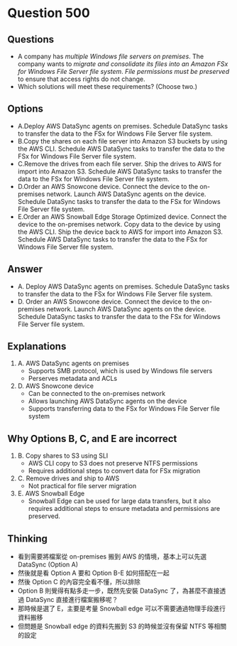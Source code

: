 # Question 500
## Questions
* A company has *multiple Windows file servers on premises*. The company wants to *migrate and consolidate its files into an Amazon FSx for Windows File Server file system*. *File permissions must be preserved* to ensure that access rights do not change.
* Which solutions will meet these requirements? (Choose two.)

## Options
* A.Deploy AWS DataSync agents on premises. Schedule DataSync tasks to transfer the data to the FSx for Windows File Server file system.
* B.Copy the shares on each file server into Amazon S3 buckets by using the AWS CLI. Schedule AWS DataSync tasks to transfer the data to the FSx for Windows File Server file system.
* C.Remove the drives from each file server. Ship the drives to AWS for import into Amazon S3. Schedule AWS DataSync tasks to transfer the data to the FSx for Windows File Server file system.
* D.Order an AWS Snowcone device. Connect the device to the on-premises network. Launch AWS DataSync agents on the device. Schedule DataSync tasks to transfer the data to the FSx for Windows File Server file system.
* E.Order an AWS Snowball Edge Storage Optimized device. Connect the device to the on-premises network. Copy data to the device by using the AWS CLI. Ship the device back to AWS for import into Amazon S3. Schedule AWS DataSync tasks to transfer the data to the FSx for Windows File Server file system.

## Answer 
* A. Deploy AWS DataSync agents on premises. Schedule DataSync tasks to transfer the data to the FSx for Windows File Server file system.
* D. Order an AWS Snowcone device. Connect the device to the on-premises network. Launch AWS DataSync agents on the device. Schedule DataSync tasks to transfer the data to the FSx for Windows File Server file system.

## Explanations
1. A. AWS DataSync agents on premises
   * Supports SMB protocol, which is used by Windows file servers
   * Perserves metadata and ACLs 
2. D. AWS Snowcone device
   * Can be connected to the on-premises network
   * Allows launching AWS DataSync agents on the device
   * Supports transferring data to the FSx for Windows File Server file system

## Why Options B, C, and E are incorrect
1. B. Copy shares to S3 using SLI
   * AWS CLI copy to S3 does not preserve NTFS permissions
   * Requires additional steps to convert data for FSx migration
2. C. Remove drives and ship to AWS
   * Not practical for file server migration
3. E. AWS Snowball Edge
   * Snowball Edge can be used for large data transfers, but it also requires additional steps to ensure metadata and permissions are preserved.

## Thinking
* 看到需要將檔案從 on-premises 搬到 AWS 的情境，基本上可以先選 DataSync (Option A)
* 然後就是看 Option A 要和 Option B-E 如何搭配在一起
* 然後 Option C 的內容完全看不懂，所以排除
* Option B 則覺得有點多走一步，既然先安裝 DataSync 了，為甚麼不直接透過 DataSync 直接進行檔案搬移呢？
* 那時候是選了 E，主要是考量 Snowball edge 可以不需要通過物理手段進行資料搬移 
* 但問題是 Snowball edge 的資料先搬到 S3 的時候並沒有保留 NTFS 等相關的設定